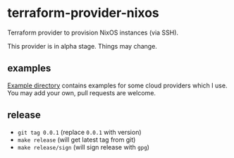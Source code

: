 # terraform-provider-nixos

Terraform provider to provision NixOS instances (via SSH).

This provider is in alpha stage. Things may change.

## examples

[Example directory](./example) contains examples for some cloud providers which I use. You may add your own, pull requests are welcome.

## release

- `git tag 0.0.1` (replace `0.0.1` with version)
- `make release` (will get latest tag from git)
- `make release/sign` (will sign release with `gpg`)
